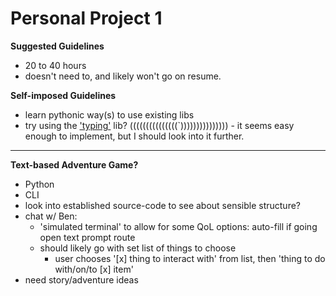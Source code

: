 # Personal Project 1
**Suggested Guidelines**
- 20 to 40 hours
- doesn't need to, and likely won't go on resume.

**Self-imposed Guidelines**
- learn pythonic way(s) to use existing libs
- try using the ['typing'](https://docs.python.org/3/library/typing.html) lib?
(((((((((((((((`)))))))))))))))    - it seems easy enough to implement, but I should look into it further.
---

**Text-based Adventure Game?**
- Python
- CLI
- look into established source-code to see about sensible structure?
- chat w/ Ben:
    - 'simulated terminal' to allow for some QoL options: auto-fill if going open text prompt route
    - should likely go with set list of things to choose
        - user chooses '[x] thing to interact with' from list, then 'thing to do with/on/to [x] item'
- need story/adventure ideas